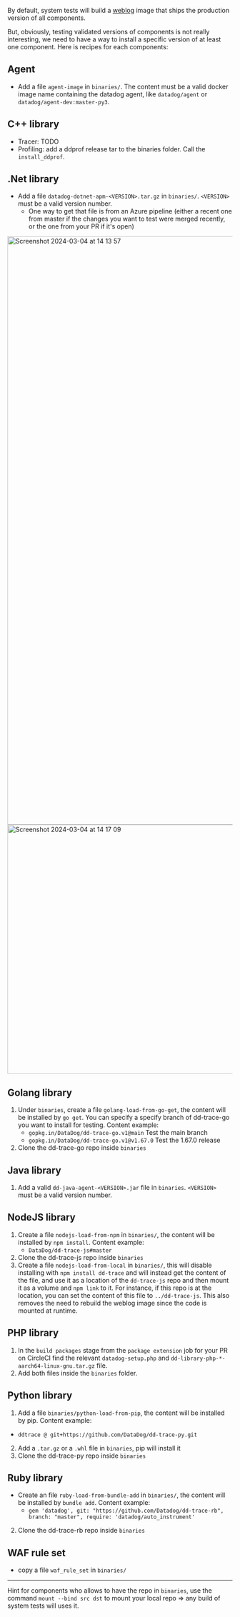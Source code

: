 By default, system tests will build a [weblog](../edit/weblog.md) image that ships the production version of all components.

But, obviously, testing validated versions of components is not really interesting, we need to have a way to install a specific version of at least one component. Here is recipes for each components:


## Agent

* Add a file `agent-image` in `binaries/`. The content must be a valid docker image name containing the datadog agent, like `datadog/agent` or `datadog/agent-dev:master-py3`.

## C++ library

* Tracer: TODO
* Profiling: add a ddprof release tar to the binaries folder. Call the `install_ddprof`.

## .Net library

* Add a file `datadog-dotnet-apm-<VERSION>.tar.gz` in `binaries/`. `<VERSION>` must be a valid version number.
  * One way to get that file is from an Azure pipeline (either a recent one from master if the changes you want to test were merged recently, or the one from your PR if it's open)
<img width="1318" alt="Screenshot 2024-03-04 at 14 13 57" src="https://github.com/DataDog/system-tests/assets/1932410/de78860a-5a48-42a0-98cc-85da5613f645">
<img width="558" alt="Screenshot 2024-03-04 at 14 17 09" src="https://github.com/DataDog/system-tests/assets/1932410/934aa4e2-c8a9-4aea-804b-c222d2e51e93">


## Golang library

1. Under `binaries`, create a file `golang-load-from-go-get`, the content will be installed by `go get`. You can specify a specify branch of dd-trace-go you want to install for testing. Content example:
    * `gopkg.in/DataDog/dd-trace-go.v1@main` Test the main branch
    * `gopkg.in/DataDog/dd-trace-go.v1@v1.67.0` Test the 1.67.0 release
2. Clone the dd-trace-go repo inside `binaries`

## Java library

1. Add a valid `dd-java-agent-<VERSION>.jar` file in `binaries`. `<VERSION>` must be a valid version number.

## NodeJS library

1. Create a file `nodejs-load-from-npm` in `binaries/`, the content will be installed by `npm install`. Content example:
    * `DataDog/dd-trace-js#master`
2. Clone the dd-trace-js repo inside `binaries`
3. Create a file `nodejs-load-from-local` in `binaries/`, this will disable installing with `npm install dd-trace` and
   will instead get the content of the file, and use it as a location of the `dd-trace-js` repo and then mount it as a
   volume and `npm link` to it. For instance, if this repo is at the location, you can set the content of this file to
   `../dd-trace-js`. This also removes the need to rebuild the weblog image since the code is mounted at runtime.

## PHP library

1. In the `build packages` stage from the `package extension` job for your PR on CircleCI find the relevant `datadog-setup.php` and `dd-library-php-*-aarch64-linux-gnu.tar.gz` file.
2. Add both files inside the `binaries` folder.

## Python library

1. Add a file `binaries/python-load-from-pip`, the content will be installed by pip. Content example:
  * `ddtrace @ git+https://github.com/DataDog/dd-trace-py.git`
2. Add a `.tar.gz` or a `.whl` file in `binaries`, pip will install it
3. Clone the dd-trace-py repo inside `binaries`

## Ruby library

* Create an file `ruby-load-from-bundle-add` in `binaries/`, the content will be installed by `bundle add`. Content example:
  * `gem 'datadog', git: "https://github.com/Datadog/dd-trace-rb", branch: "master", require: 'datadog/auto_instrument'`
2. Clone the dd-trace-rb repo inside `binaries`

## WAF rule set

* copy a file `waf_rule_set` in `binaries/`
----

Hint for components who allows to have the repo in `binaries`, use the command `mount --bind src dst` to mount your local repo => any build of system tests will uses it.
